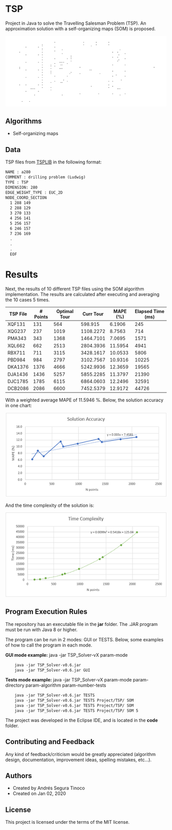 # TSP
Project in Java to solve the Travelling Salesman Problem (TSP). An approximation solution with a self-organizing maps (SOM) is proposed.

![som-xqf131 solution](https://raw.githubusercontent.com/ansegura7/TSP/master/images/som-xqf131.gif)

## Algorithms
- Self-organizing maps

## Data
TSP files from <a href="http://elib.zib.de/pub/mp-testdata/tsp/tsplib/tsp/index.html" target="_blank">TSPLIB</a> in the following format:

```
NAME : a280
COMMENT : drilling problem (Ludwig)
TYPE : TSP
DIMENSION: 280
EDGE_WEIGHT_TYPE : EUC_2D
NODE_COORD_SECTION
  1 288 149
  2 288 129
  3 270 133
  4 256 141
  5 256 157
  6 246 157
  7 236 169
  .
  .
  .
  EOF
```

# Results
Next, the results of 10 different TSP files using the SOM algorithm implementation. The results are calculated after executing and averaging the 10 cases 5 times.

| TSP File | # Points | Optimal Tour | Curr Tour | MAPE (%) | Elapsed Time (ms) |
| -- | -- | -- | -- | -- | -- |
| XQF131  |  131 |  564 |   598.915 |  6.1906 |   245 | 
| XQG237  |  237 | 1019 | 1108.2272 |  8.7563 |   714 | 
| PMA343  |  343 | 1368 | 1464.7101 |  7.0695 |  1571 | 
| XQL662  |  662 | 2513 | 2804.3936 | 11.5954 |  4941 | 
| RBX711  |  711 | 3115 | 3428.1617 | 10.0533 |  5806 | 
| PBD984  |  984 | 2797 | 3102.7567 | 10.9316 | 10225 | 
| DKA1376 | 1376 | 4666 | 5242.9936 | 12.3659 | 19565 | 
| DJA1436 | 1436 | 5257 | 5855.2285 | 11.3797 | 21390 | 
| DJC1785 | 1785 | 6115 | 6864.0603 | 12.2496 | 32591 | 
| DCB2086 | 2086 | 6600 | 7452.5379 | 12.9172 | 44726 | 

With a weighted average MAPE of 11.5946 %. Below, the solution accuracy in one chart:

![solution accuracy](https://raw.githubusercontent.com/ansegura7/TSP/master/images/results1.PNG)

And the time complexity of the solution is:

![time complexity](https://raw.githubusercontent.com/ansegura7/TSP/master/images/results2.PNG)

## Program Execution Rules
The repository has an executable file in the **jar** folder. The .JAR program must be run with Java 8 or higher.

The program can be run in 2 modes: GUI or TESTS. Below, some examples of how to call the program in each mode.

**GUI mode example:** java -jar TSP_Solver-vX param-mode
``` console
    java -jar TSP_Solver-v0.6.jar
    java -jar TSP_Solver-v0.6.jar GUI
```

**Tests mode example:** java -jar TSP_Solver-vX param-mode param-directory param-algorithm param-number-tests
``` console
    java -jar TSP_Solver-v0.6.jar TESTS
    java -jar TSP_Solver-v0.6.jar TESTS Project/TSP/ SOM
    java -jar TSP_Solver-v0.6.jar TESTS Project/TSP/ SOM
    java -jar TSP_Solver-v0.6.jar TESTS Project/TSP/ SOM 5
```

The project was developed in the Eclipse IDE, and is located in the **code** folder.

## Contributing and Feedback
Any kind of feedback/criticism would be greatly appreciated (algorithm design, documentation, improvement ideas, spelling mistakes, etc...).

## Authors
- Created by Andrés Segura Tinoco
- Created on Jan 02, 2020

## License
This project is licensed under the terms of the MIT license.
